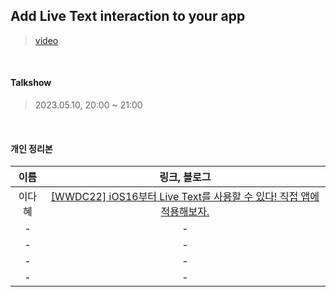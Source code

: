 ## Add Live Text interaction to your app
> [video](https://developer.apple.com/videos/play/wwdc2022/10026/)

<br>

#### Talkshow
> 2023.05.10, 20:00 ~ 21:00

<br>

#### 개인 정리본
| 이름 | 링크, 블로그 |
|:---:|:--:|
| 이다혜 | [[WWDC22] iOS16부터 Live Text를 사용할 수 있다! 직접 앱에 적용해보자.](https://github.com/Charming-Swift/WWDC-talkshow/blob/main/WWDC22/Add%20Live%20Text%20interaction%20to%20your%20app/archive/dahae0320.md) |
| - | - |
| - | - |
| - | - |
| - | - |
